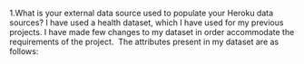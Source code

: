 1.What is your external data source used to populate your Heroku data sources? 
	I have used a health dataset, which I have used for my previous projects. I have made few changes to my dataset in order accommodate the requirements of the project.  The attributes present in my dataset are as follows:
	      



